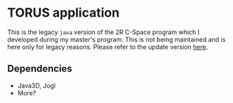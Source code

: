 # TORUS application

This is the legacy `java` version of the 2R C-Space program which I
developed during my master's program. This is not being maintained and
is here only for legacy reasons. Please refer to the update version
[here](https://github.com/Pouya-moh/2R-CSapce).

## Dependencies
- Java3D, Jogl
- More?
